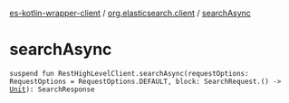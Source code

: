 [es-kotlin-wrapper-client](../index.md) / [org.elasticsearch.client](index.md) / [searchAsync](./search-async.md)

# searchAsync

`suspend fun RestHighLevelClient.searchAsync(requestOptions: RequestOptions = RequestOptions.DEFAULT, block: SearchRequest.() -> `[`Unit`](https://kotlinlang.org/api/latest/jvm/stdlib/kotlin/-unit/index.html)`): SearchResponse`
